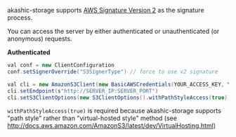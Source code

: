 akashic-storage supports [AWS Signature Version 2](http://docs.aws.amazon.com/AmazonS3/latest/dev/S3_Authentication2.html) as the signature process.

You can access the server by either authenticated or unauthenticated (or anonymous) requests.

**Authenticated**

```java
val conf = new ClientConfiguration
conf.setSignerOverride("S3SignerType") // force to use v2 signature

val cli = new AmazonS3Client(new BasicAWSCredentials(YOUR_ACCESS_KEY, YOUR_SECRET_KEY), conf)
cli.setEndpoint(s"http://SERVER_IP:SERVER_PORT")
cli.setS3ClientOptions(new S3ClientOptions().withPathStyleAccess(true))
```

`withPathStyleAccess(true)` is required because akashic-storage supports "path style" rather than "virtual-hosted style" method (see http://docs.aws.amazon.com/AmazonS3/latest/dev/VirtualHosting.html)